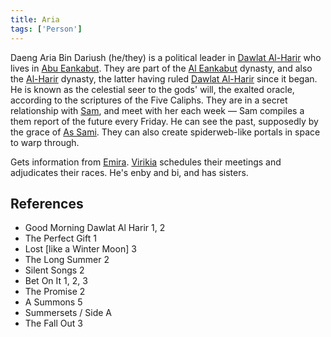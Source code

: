 ```yaml
---
title: Aria
tags: ['Person']
---
```

Daeng Aria Bin Dariush (he/they) is a political leader in [Dawlat Al-Harir](/_wiki/dawlat-al-harir.md) who lives in [Abu Eankabut](/_wiki/abu-eankabut.md). They are part of the [Al Eankabut](/_wiki/al-eankabut.md) dynasty, and also the [Al-Harir](/_wiki/al-harir.md) dynasty, the latter having ruled [Dawlat Al-Harir](/_wiki/dawlat-al-harir.md) since it began.
He is known as the celestial seer to the gods' will, the exalted oracle, according to the scriptures of the Five Caliphs. They are in a secret relationship with [Sam](/_wiki/sam.md), and meet with her each week — Sam compiles a them report of the future every Friday. He can see the past, supposedly by the grace of [As Sami](/_wiki/as-sami.md). They can also create spiderweb-like portals in space to warp through.

Gets information from [Emira](/_wiki/emira.md). [Virikia](/_wiki/virikia.md) schedules their meetings and adjudicates their races.
He's enby and bi, and has sisters.
## References
- Good Morning Dawlat Al Harir 1, 2
- The Perfect Gift 1
- Lost \[like a Winter Moon\] 3
- The Long Summer 2
- Silent Songs 2
- Bet On It 1, 2, 3
- The Promise 2
- A Summons 5
- Summersets / Side A
- The Fall Out 3
